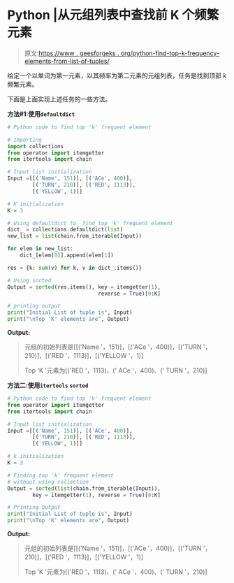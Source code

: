 # Python |从元组列表中查找前 K 个频繁元素

> 原文:[https://www . geesforgeks . org/python-find-top-k-frequency-elements-from-list-of-tuples/](https://www.geeksforgeeks.org/python-find-top-k-frequent-elements-from-a-list-of-tuples/)

给定一个以单词为第一元素，以其频率为第二元素的元组列表，任务是找到顶部 *k* 频繁元素。

下面是上面实现上述任务的一些方法。

**方法#1:使用`defaultdict`**

```py
# Python code to find top 'k' frequent element

# Importing
import collections
from operator import itemgetter
from itertools import chain

# Input list initialization
Input =[[('Name', 151)], [('ACe', 400)],
        [('TURN', 210)], [('RED', 1113)],
        [('YELLOW', 1)]]

# K initialization
K = 3

# Using defaultdict to  find top 'k' frequent element
dict_ = collections.defaultdict(list)
new_list = list(chain.from_iterable(Input))

for elem in new_list:
    dict_[elem[0]].append(elem[1])

res = {k: sum(v) for k, v in dict_.items()}

# Using sorted
Output = sorted(res.items(), key = itemgetter(1),
                             reverse = True)[0:K]

# printing output
print("Initial List of tuple is", Input)
print("\nTop 'K' elements are", Output)
```

**Output:**

> 元组的初始列表是[[('Name '，151)]，[('ACe '，400)]，[('TURN '，210)]，[('RED '，1113)]，[('YELLOW '，1)]
> 
> Top 'K '元素为[('RED '，1113)、(' ACe '，400)、(' TURN '，210)]

**方法二:使用`itertools` `sorted`**

```py
# Python code to find top 'k' frequent element
from operator import itemgetter
from itertools import chain

# Input list initialization
Input =[[('Name', 151)], [('ACe', 400)],
        [('TURN', 210)], [('RED', 1113)],
        [('YELLOW', 1)]]

# k initialization
K = 3

# Finding top 'k' frequent element 
# without using collection
Output = sorted(list(chain.from_iterable(Input)),
        key = itemgetter(1), reverse = True)[0:K]

# Printing Output
print("Initial List of tuple is", Input)
print("\nTop 'K' elements are", Output)
```

**Output:**

> 元组的初始列表是[[('Name '，151)]，[('ACe '，400)]，[('TURN '，210)]，[('RED '，1113)]，[('YELLOW '，1)]
> 
> Top 'K '元素为[('RED '，1113)、(' ACe '，400)、(' TURN '，210)]